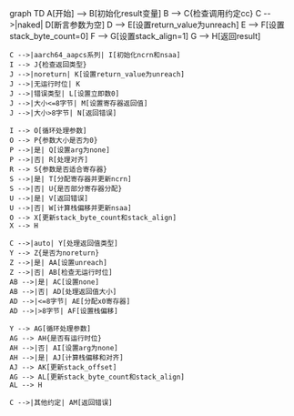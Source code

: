 graph TD
    A[开始] --> B[初始化result变量]
    B --> C{检查调用约定cc}
    C -->|naked| D[断言参数为空]
    D --> E[设置return_value为unreach]
    E --> F[设置stack_byte_count=0]
    F --> G[设置stack_align=1]
    G --> H[返回result]
    
    C -->|aarch64_aapcs系列| I[初始化ncrn和nsaa]
    I --> J{检查返回类型}
    J -->|noreturn| K[设置return_value为unreach]
    J -->|无运行时位| K
    J -->|错误类型| L[设置立即数0]
    J -->|大小<=8字节| M[设置寄存器返回值]
    J -->|大小>8字节| N[返回错误]
    
    I --> O[循环处理参数]
    O --> P{参数大小是否为0}
    P -->|是| Q[设置arg为none]
    P -->|否| R[处理对齐]
    R --> S{参数是否适合寄存器}
    S -->|是| T[分配寄存器并更新ncrn]
    S -->|否| U{是否部分寄存器分配}
    U -->|是| V[返回错误]
    U -->|否| W[计算栈偏移并更新nsaa]
    O --> X[更新stack_byte_count和stack_align]
    X --> H
    
    C -->|auto| Y[处理返回值类型]
    Y --> Z{是否为noreturn}
    Z -->|是| AA[设置unreach]
    Z -->|否| AB[检查无运行时位]
    AB -->|是| AC[设置none]
    AB -->|否| AD[处理返回值大小]
    AD -->|<=8字节| AE[分配x0寄存器]
    AD -->|>8字节| AF[设置栈偏移]
    
    Y --> AG[循环处理参数]
    AG --> AH{是否有运行时位}
    AH -->|否| AI[设置arg为none]
    AH -->|是| AJ[计算栈偏移和对齐]
    AJ --> AK[更新stack_offset]
    AG --> AL[更新stack_byte_count和stack_align]
    AL --> H
    
    C -->|其他约定| AM[返回错误]
